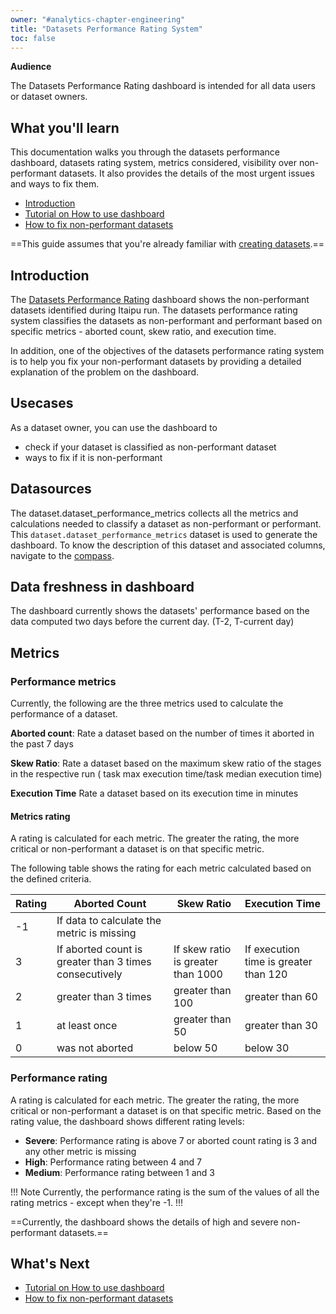 ```yaml
---
owner: "#analytics-chapter-engineering"
title: "Datasets Performance Rating System"
toc: false
---
```


**Audience**

The Datasets Performance Rating dashboard is intended for all data users or dataset owners.

## What you'll learn

This documentation walks you through the datasets performance dashboard, datasets rating system, metrics considered, visibility over non-performant datasets. It also provides the details of the most urgent issues and ways to fix them.

- [Introduction](#introduction)
- [Tutorial on How to use dashboard](dashboards/datasets-performance-rating-system/tutorial-how-to-use-dashboard.md)
- [How to fix non-performant datasets](dashboards/datasets-performance-rating-system/how-to-fix-nonperformant-dashboards.md)

==This guide assumes that you're already familiar with [creating datasets](../datasets/basic-datasets/create-dataset-flow.md).==

## Introduction

The [Datasets Performance Rating](https://datastudio.google.com/reporting/eb3ec818-9bcc-478d-bf95-d707a8440d44/page/p_qwuxgef1oc) dashboard shows the non-performant datasets identified during Itaipu run. The datasets performance rating system classifies the datasets as non-performant and performant based on specific metrics - aborted count, skew ratio, and execution time.

In addition, one of the objectives of the datasets performance rating system is to help you fix your non-performant datasets by providing a detailed explanation of the problem on the dashboard.

## Usecases

As a dataset owner, you can use the dashboard to

- check if your dataset is classified as non-performant dataset
- ways to fix if it is non-performant

## Datasources

The dataset.dataset_performance_metrics collects all the metrics and calculations needed to classify a dataset as non-performant or performant. This `dataset.dataset_performance_metrics` dataset is used to generate the dashboard. To know the description of this dataset and associated columns, navigate to the [compass](https://backoffice.nubank.com.br/compass/#details/dataset/dataset-performance-metrics).

## Data freshness in dashboard

The dashboard currently shows the datasets' performance based on the data computed two days before the current day. (T-2, T-current day)

## Metrics

### Performance metrics

Currently, the following are the three metrics used to calculate the performance of a dataset.

**Aborted count**: Rate a dataset based on the number of times it aborted in the past 7 days

**Skew Ratio**: Rate a dataset based on the maximum skew ratio of the stages in the respective run ( task max execution time/task median execution time)

**Execution Time**
Rate a dataset based on its execution time in minutes

#### Metrics rating

A rating is calculated for each metric. The greater the rating, the more critical or non-performant a dataset is on that specific metric.

The following table shows the rating for each metric calculated based on the defined criteria.

|Rating|Aborted Count|Skew Ratio|Execution Time|
|------|-------------|----------|--------------|
|-1| If data to calculate the metric is missing|
|3|If aborted count is greater than 3 times consecutively| If skew ratio is greater than 1000|If execution time is greater than 120|
|2|greater than 3 times|greater than 100|greater than 60|
|1|at least once| greater than 50|greater than 30|
|0|was not aborted|below 50|below 30|

### Performance rating

A rating is calculated for each metric. The greater the rating, the more critical or non-performant a dataset is on that specific metric. Based on the rating value, the dashboard shows different rating levels:

- **Severe**: Performance rating is above 7 or aborted count rating is 3 and any other metric is missing
- **High**: Performance rating between 4 and 7
- **Medium**: Performance rating between 1 and 3

!!! Note
 Currently, the performance rating is the sum of the values of all the rating metrics - except when they're -1.
!!!

==Currently, the dashboard shows the details of high and severe non-performant datasets.==

## What's Next

- [Tutorial on How to use dashboard](dashboards/datasets-performance-rating-system/tutorial-how-to-use-dashboard.md)
- [How to fix non-performant datasets](dashboards/datasets-performance-rating-system/how-to-fix-nonperformant-dashboards.md)
